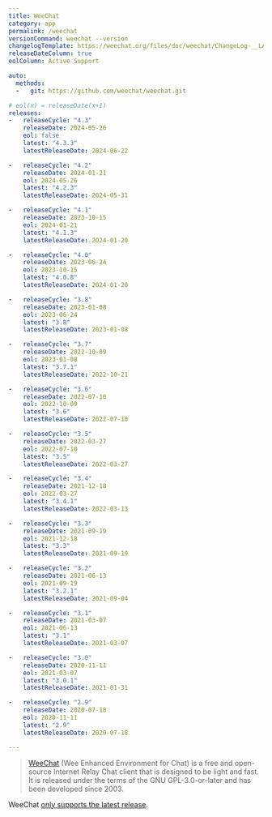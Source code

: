 ```yaml
---
title: WeeChat
category: app
permalink: /weechat
versionCommand: weechat --version
changelogTemplate: https://weechat.org/files/doc/weechat/ChangeLog-__LATEST__.html
releaseDateColumn: true
eolColumn: Active Support

auto:
  methods:
  -   git: https://github.com/weechat/weechat.git

# eol(x) = releaseDate(x+1)
releases:
-   releaseCycle: "4.3"
    releaseDate: 2024-05-26
    eol: false
    latest: "4.3.3"
    latestReleaseDate: 2024-06-22

-   releaseCycle: "4.2"
    releaseDate: 2024-01-21
    eol: 2024-05-26
    latest: "4.2.3"
    latestReleaseDate: 2024-05-31

-   releaseCycle: "4.1"
    releaseDate: 2023-10-15
    eol: 2024-01-21
    latest: "4.1.3"
    latestReleaseDate: 2024-01-20

-   releaseCycle: "4.0"
    releaseDate: 2023-06-24
    eol: 2023-10-15
    latest: "4.0.8"
    latestReleaseDate: 2024-01-20

-   releaseCycle: "3.8"
    releaseDate: 2023-01-08
    eol: 2023-06-24
    latest: "3.8"
    latestReleaseDate: 2023-01-08

-   releaseCycle: "3.7"
    releaseDate: 2022-10-09
    eol: 2023-01-08
    latest: "3.7.1"
    latestReleaseDate: 2022-10-21

-   releaseCycle: "3.6"
    releaseDate: 2022-07-10
    eol: 2022-10-09
    latest: "3.6"
    latestReleaseDate: 2022-07-10

-   releaseCycle: "3.5"
    releaseDate: 2022-03-27
    eol: 2022-07-10
    latest: "3.5"
    latestReleaseDate: 2022-03-27

-   releaseCycle: "3.4"
    releaseDate: 2021-12-18
    eol: 2022-03-27
    latest: "3.4.1"
    latestReleaseDate: 2022-03-13

-   releaseCycle: "3.3"
    releaseDate: 2021-09-19
    eol: 2021-12-18
    latest: "3.3"
    latestReleaseDate: 2021-09-19

-   releaseCycle: "3.2"
    releaseDate: 2021-06-13
    eol: 2021-09-19
    latest: "3.2.1"
    latestReleaseDate: 2021-09-04

-   releaseCycle: "3.1"
    releaseDate: 2021-03-07
    eol: 2021-06-13
    latest: "3.1"
    latestReleaseDate: 2021-03-07

-   releaseCycle: "3.0"
    releaseDate: 2020-11-11
    eol: 2021-03-07
    latest: "3.0.1"
    latestReleaseDate: 2021-01-31

-   releaseCycle: "2.9"
    releaseDate: 2020-07-18
    eol: 2020-11-11
    latest: "2.9"
    latestReleaseDate: 2020-07-18

---
```


> [WeeChat](https://weechat.org) (Wee Enhanced Environment for Chat) is a free and open-source
> Internet Relay Chat client that is designed to be light and fast. It is released under the terms
> of the GNU GPL-3.0-or-later and has been developed since 2003.

WeeChat [only supports the latest release](https://github.com/endoflife-date/endoflife.date/pull/3267#issuecomment-1632930520).
